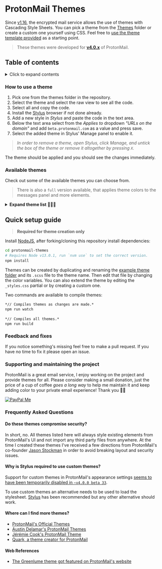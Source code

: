 # ProtonMail Themes
Since [v1.16](https://blog.protonmail.ch/protonmail-beta-v1-16-release-notes/), the encrypted mail service allows the use of themes with Cascading Style Sheets. You can pick a theme from the [Themes](Themes/) folder or create a custom one yourself using CSS. Feel free to [use the theme template provided](templates/theme_example) as a starting point.

> These themes were developed for **[v4.0.x](https://github.com/csalmeida/protonmail-themes/releases)** of ProtonMail.

## Table of contents

<details>
<summary>Click to expand contents</summary>

- [How to use a theme](#how-to-use-a-theme)
- [Available themes](#available-themes)
  - [Do these themes compromise security?](#do-these-themes-compromise-security)
- [Quick setup guide](#quick-setup-guide)
- [Feedback and fixes](#feedback-and-fixes)
- [Supporting and maintaining the project](#supporting-and-maintaining-the-project)
- [Frequently Asked Questions](#frequently-asked-questions)
- [Where can I find more themes?](#where-can-i-find-more-themes)
- [Web References](#web-references)

#### Documentation 📖

- [Documentation](#documentation)
  - [Quick Setup Guide](docs/README.md#quick-setup-guide)
  - [Creating a theme](docs/README.md#creating-a-theme)
  - [Themes](docs/README.md#themes)
  - [Templates](docs/README.md#templates)
  - [Theme Compilation](docs/README.md#theme-compilation)
  - [Contributing](docs/README.md#contributing)
  - [Is there something missing?](docs/README.md#is-there-something-missing)
- [Project's README](../README.md)
- [Theme Template Guide](./theme-template-guide.md)
- [Theme Versioning](./theme-versioning.md)
</details>


### How to use a theme
1. Pick one from the themes folder in the repository.
1. Select the theme and select the raw view to see all the code.
1. Select all and copy the code.
1. Install the [Stylus](https://github.com/openstyles/stylus#releases) browser if not done already.
1. Add a new style in *Stylus* and paste the code in the text area.
1. Below the text area select from the *Applies to* dropdown *"URLs on the domain"* and add `beta.protonmail.com` as a value and press save.
1. Select the added theme in Stylus' Manage panel to enable it.

> *In order to remove a theme, open Stylus, click Manage, and untick the box of the theme or remove it altogether by pressing `X`.*

The theme should be applied and you should see the changes immediately.

### Available themes
Check out some of the available themes you can choose from.

> There is also a `full` version available, that applies theme colors to the messages panel and more elements.

<details>
<summary><b>Expand theme list</b> 👩🏻‍🎨</summary>

#### [Green Lume](themes/green_lume)
![Screenshot of Green Lume theme.](screenshots/green_lume.png)

![Screenshot of Green Lume theme.](screenshots/green_lume_full.png)

#### [Vitamin C](themes/vitamin_c)
![Screenshot of Vitamin C theme.](screenshots/vitamin_c.png)

![Screenshot of Vitamin C theme.](screenshots/vitamin_c_full.png)

#### [Dark Bubble Gum](themes/dark_bubble_gum)
![Screenshot of Dark Bubble Gum theme.](screenshots/dark_bubble_gum.png)

![Screenshot of Dark Bubble Gum theme.](screenshots/dark_bubble_gum_full.png)

#### [Blue and Orange](themes/blue_and_orange)
![Screenshot of Blue and Orange theme.](screenshots/blue_and_orange.png)

![Screenshot of Blue and Orange theme.](screenshots/blue_and_orange_full.png)

#### [Ochin](themes/ochin)
![Screenshot of Ochin theme.](screenshots/ochin.png)

![Screenshot of Ochin theme.](screenshots/ochin_full.png)

#### [Dracula](themes/dracula)
![Screenshot of Dracula theme.](screenshots/dracula.png)

![Screenshot of Dracula theme.](screenshots/dracula_full.png)

#### [Monokai](themes/monokai)
![Screenshot of Monokai theme.](screenshots/monokai.png)

![Screenshot of Monokai theme.](screenshots/monokai_full.png)

#### [Deutera One](themes/deutera_one)
![Screenshot of Deutera One theme.](screenshots/deutera_one.png)

![Screenshot of Deutera One theme.](screenshots/deutera_one_full.png)

#### [Gruvbox](themes/gruvbox)
![Screenshot of Gruvbox theme.](screenshots/gruvbox.png)

![Screenshot of Gruvbox theme.](screenshots/gruvbox_full.png)

#### [Inbox](themes/inbox)
![Screenshot of Inbox theme.](screenshots/inbox.png)
</details>

## Quick setup guide

> **Required for theme creation only**

Install [NodeJS](https://nodejs.org/en/), after forking/cloning this repository install dependencies:

```bash
cd protonmail-themes
# Requires Node v13.0.1, run `nvm use` to set the correct version. 
npm install
```

Themes can be created by duplicating and renaming the [example theme folder](templates/theme_example) and its `.scss` file to the theme name. Then edit that file by changing the color variables. You can also extend the theme by editing the `_styles.css` partial or by creating a custom one.

Two commands are available to compile themes:
```
*// Compiles themes as changes are made.*
npm run watch

*// Compiles all themes.*
npm run build
```

### Feedback and fixes
If you notice something's missing feel free to make a pull request. If you have no time to fix it please open an issue.

### Supporting and maintaining the project
ProtonMail is a great email service, I enjoy working on the project and provide themes for all. Please consider making a small donation, just the price of a cup of coffee *goes a long way* to help me maintain it and keep adding color to your private email experience! Thank you 🙇🏻

<a href='https://www.paypal.me/csalmeida/5'>
<img src='https://getflywheel.com/wp-content/uploads/2015/10/paypal-donate-button-large.png' alt='PayPal Me' width='160' />
</a>

### Frequently Asked Questions

#### Do these themes compromise security?
In short, no. All themes listed here will always style existing elements from ProtonMail's UI and not import any third party files from anywhere.
At the time I created these themes I've received a few directions from ProtonMail's co-founder [Jason Stockman](https://twitter.com/jasonstockman) in order to avoid breaking layout and security issues.
#### Why is Stylus required to use custom themes?

Support for custom themes in ProtonMail's appearance settings [seems to have been temporarily disabled in `~v4.0.0 beta 33`](https://www.reddit.com/r/ProtonMail/comments/j2l1im/protonmail_beta_41_removes_ability_to_use_and/g767k97/?context=3).

To use custom themes an alternative needs to be used to load the stylesheet. [Stylus](https://github.com/openstyles/stylus#releases) has been recommended but any other alternative should work.

#### Where can I find more themes?
* [ProtonMail's Official Themes](http://protonmail.tumblr.com/)
* [Austin Delamar's ProtonMail Themes](https://github.com/amdelamar/pm-theme)
* [Jérémie Cook's ProtonMail Theme](https://github.com/jeremiecook/protonmail-theme)
* [Quark, a theme creator for ProtonMail](https://github.com/csalmeida/quark)

#### Web References
* [The Greenlume theme got featured on ProtonMail's website](https://protonmail.com/blog/protonmail-themes/)
